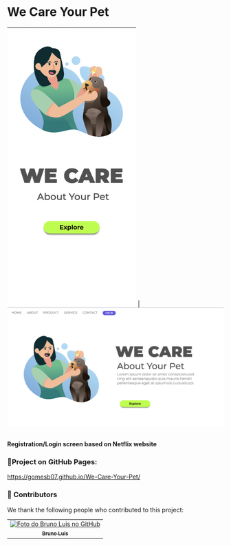 
# We Care Your Pet

<img width="300" alt="print projeto" src="https://github.com/GomesB07/We-Care-Your-Pet/blob/master/img/Prints/Print-1.png"> |
<img width="600" alt="print projeto" src="https://github.com/GomesB07/We-Care-Your-Pet/blob/master/img/Prints/Print-2.png">

##

<strong>Registration/Login screen based on Netflix website</strong>

### 📄Project on GitHub Pages:

https://gomesb07.github.io/We-Care-Your-Pet/

### 🤝 Contributors
We thank the following people who contributed to this project:

<table>
  <tr>
    <td align="center">
      <a href="#">
        <img src="https://user-images.githubusercontent.com/93354781/139967887-3c73c17c-d82b-4b46-ac35-40669f06e941.gif" width="200px;" alt="Foto do Bruno Luis no GitHub"/><br>
        <sub>
          <b>Bruno Luis</b>
        </sub>
      </a>
    </td>
  </tr>
</table>



